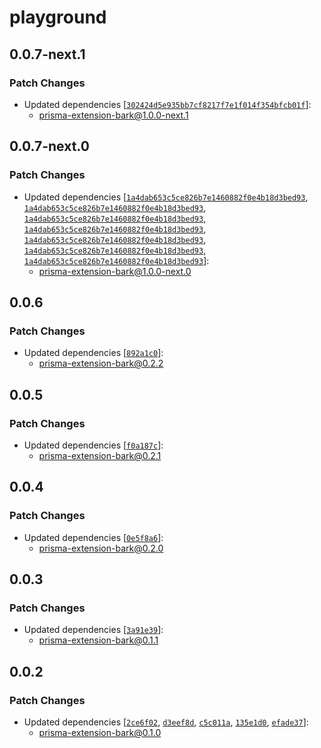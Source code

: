 # playground

## 0.0.7-next.1

### Patch Changes

- Updated dependencies [[`302424d5e935bb7cf8217f7e1f014f354bfcb01f`](https://github.com/adamjkb/bark/commit/302424d5e935bb7cf8217f7e1f014f354bfcb01f)]:
  - prisma-extension-bark@1.0.0-next.1

## 0.0.7-next.0

### Patch Changes

- Updated dependencies [[`1a4dab653c5ce826b7e1460882f0e4b18d3bed93`](https://github.com/adamjkb/bark/commit/1a4dab653c5ce826b7e1460882f0e4b18d3bed93), [`1a4dab653c5ce826b7e1460882f0e4b18d3bed93`](https://github.com/adamjkb/bark/commit/1a4dab653c5ce826b7e1460882f0e4b18d3bed93), [`1a4dab653c5ce826b7e1460882f0e4b18d3bed93`](https://github.com/adamjkb/bark/commit/1a4dab653c5ce826b7e1460882f0e4b18d3bed93), [`1a4dab653c5ce826b7e1460882f0e4b18d3bed93`](https://github.com/adamjkb/bark/commit/1a4dab653c5ce826b7e1460882f0e4b18d3bed93), [`1a4dab653c5ce826b7e1460882f0e4b18d3bed93`](https://github.com/adamjkb/bark/commit/1a4dab653c5ce826b7e1460882f0e4b18d3bed93), [`1a4dab653c5ce826b7e1460882f0e4b18d3bed93`](https://github.com/adamjkb/bark/commit/1a4dab653c5ce826b7e1460882f0e4b18d3bed93), [`1a4dab653c5ce826b7e1460882f0e4b18d3bed93`](https://github.com/adamjkb/bark/commit/1a4dab653c5ce826b7e1460882f0e4b18d3bed93)]:
  - prisma-extension-bark@1.0.0-next.0

## 0.0.6

### Patch Changes

- Updated dependencies [[`892a1c0`](https://github.com/adamjkb/bark/commit/892a1c08e484a2f62cda3b56c2a89ede7300756c)]:
  - prisma-extension-bark@0.2.2

## 0.0.5

### Patch Changes

- Updated dependencies [[`f0a187c`](https://github.com/adamjkb/bark/commit/f0a187c0f31e94458ac386080d6e989bf157d12c)]:
  - prisma-extension-bark@0.2.1

## 0.0.4

### Patch Changes

- Updated dependencies [[`0e5f8a6`](https://github.com/adamjkb/bark/commit/0e5f8a6c1e40893172abfa74f3169e1b4c41eedd)]:
  - prisma-extension-bark@0.2.0

## 0.0.3

### Patch Changes

- Updated dependencies [[`3a91e39`](https://github.com/adamjkb/bark/commit/3a91e396f8214b6c60f6c89b68ddaaf8b6af09e7)]:
  - prisma-extension-bark@0.1.1

## 0.0.2

### Patch Changes

- Updated dependencies [[`2ce6f02`](https://github.com/adamjkb/bark/commit/2ce6f028207184ddabe19089811aef8276fa1dd5), [`d3eef8d`](https://github.com/adamjkb/bark/commit/d3eef8de2c58ed6b3d0ca7480c48c31bdaef3d09), [`c5c011a`](https://github.com/adamjkb/bark/commit/c5c011ada5de6958a8450d096a427aea151e1cd2), [`135e1d0`](https://github.com/adamjkb/bark/commit/135e1d04c2141fe76c826bb1083e7760a63de1cf), [`efade37`](https://github.com/adamjkb/bark/commit/efade3769e744ff24cee26489094bab5d9dd94f3)]:
  - prisma-extension-bark@0.1.0
